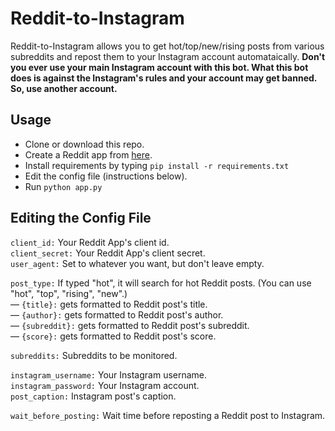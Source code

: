 # Reddit-to-Instagram
Reddit-to-Instagram allows you to get hot/top/new/rising posts from various subreddits and repost them to your Instagram account automataically. **Don't you ever use your main Instagram account with this bot. What this bot does is against the Instagram's rules and your account may get banned. So, use another account.**

## Usage

- Clone or download this repo.
- Create a Reddit app from [here](https://ssl.reddit.com/prefs/apps/).
- Install requirements by typing ``pip install -r requirements.txt``
- Edit the config file (instructions below).
- Run ``python app.py``

## Editing the Config File
``client_id:`` Your Reddit App's client id.  
``client_secret:`` Your Reddit App's client secret.  
``user_agent:`` Set to whatever you want, but don't leave empty.  

``post_type:`` If typed "hot", it will search for hot Reddit posts. (You can use "hot", "top", "rising", "new".)  
&mdash; ``{title}:`` gets formatted to Reddit post's title.  
&mdash; ``{author}:`` gets formatted to Reddit post's author.  
&mdash; ``{subreddit}:`` gets formatted to Reddit post's subreddit.  
&mdash; ``{score}:`` gets formatted to Reddit post's score.  

``subreddits:`` Subreddits to be monitored.  


``instagram_username:`` Your Instagram username.   
``instagram_password:`` Your Instagram account.  
``post_caption:`` Instagram post's caption.  

``wait_before_posting:`` Wait time before reposting a Reddit post to Instagram.